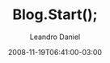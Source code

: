 ---
title: Blog.Start();
date: '2008-11-19T06:41:00-03:00'
author: 'Leandro Daniel'
permalink: /blog-start/
categories:
    - Informativo
    - Post
---